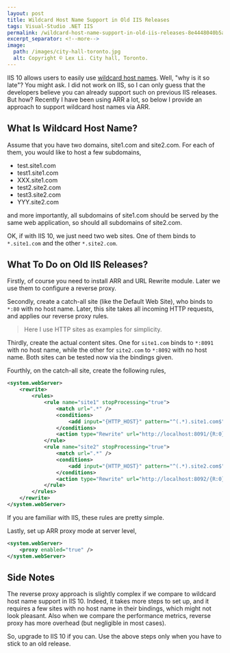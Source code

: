 ```yaml
---
layout: post
title: Wildcard Host Name Support in Old IIS Releases
tags: Visual-Studio .NET IIS
permalink: /wildcard-host-name-support-in-old-iis-releases-8e4448040b5a
excerpt_separator: <!--more-->
image:
  path: /images/city-hall-toronto.jpg
  alt: Copyright © Lex Li. City hall, Toronto.
---
```


IIS 10 allows users to easily use [wildcard host names](https://docs.microsoft.com/iis/get-started/whats-new-in-iis-10/wildcard-host-header-support). Well, "why is it so late"? You might ask. I did not work on IIS, so I can only guess that the developers believe you can already support such on previous IIS releases. But how? Recently I have been using ARR a lot, so below I provide an approach to support wildcard host names via ARR.
<!--more-->

## What Is Wildcard Host Name?

Assume that you have two domains, site1.com and site2.com. For each of them, you would like to host a few subdomains,

* test.site1.com
* test1.site1.com
* XXX.site1.com
* test2.site2.com
* test3.site2.com
* YYY.site2.com

and more importantly, all subdomains of site1.com should be served by the same web application, so should all subdomains of site2.com.

OK, if with IIS 10, we just need two web sites. One of them binds to `*.site1.com` and the other `*.site2.com`.

## What To Do on Old IIS Releases?

Firstly, of course you need to install ARR and URL Rewrite module. Later we use them to configure a reverse proxy.

Secondly, create a catch-all site (like the Default Web Site), who binds to `*:80` with no host name. Later, this site takes all incoming HTTP requests, and applies our reverse proxy rules.

> Here I use HTTP sites as examples for simplicity.

Thirdly, create the actual content sites. One for `site1.com` binds to `*:8091` with no host name, while the other for `site2.com` to `*:8092` with no host name. Both sites can be tested now via the bindings given.

Fourthly, on the catch-all site, create the following rules,

``` xml
<system.webServer>
    <rewrite>
        <rules>
            <rule name="site1" stopProcessing="true">
                <match url=".*" />
                <conditions>
                    <add input="{HTTP_HOST}" pattern="^(.*).site1.com$" />
                </conditions>
                <action type="Rewrite" url="http://localhost:8091/{R:0}" />
            </rule>
            <rule name="site2" stopProcessing="true">
                <match url=".*" />
                <conditions>
                    <add input="{HTTP_HOST}" pattern="^(.*).site2.com$" />
                </conditions>
                <action type="Rewrite" url="http://localhost:8092/{R:0}" />
            </rule>
        </rules>
    </rewrite>
</system.webServer>
```

If you are familiar with IIS, these rules are pretty simple.

Lastly, set up ARR proxy mode at server level,

``` xml
<system.webServer>
    <proxy enabled="true" />
</system.webServer>
```

## Side Notes

The reverse proxy approach is slightly complex if we compare to wildcard host name support in IIS 10. Indeed, it takes more steps to set up, and it requires a few sites with no host name in their bindings, which might not look pleasant. Also when we compare the performance metrics, reverse proxy has more overhead (but negligible in most cases).

So, upgrade to IIS 10 if you can. Use the above steps only when you have to stick to an old release.
